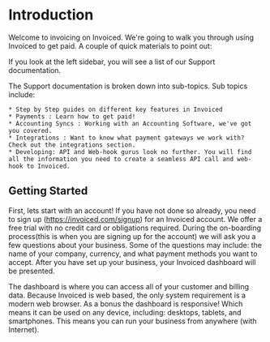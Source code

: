 # Introduction

Welcome to invoicing on Invoiced. We're going to walk you through using Invoiced to get paid. A couple of quick materials to point out:

If you look at the left sidebar, you will see a list of our Support documentation.

The Support documentation is broken down into sub-topics. Sub topics include:

    * Step by Step guides on different key features in Invoiced
    * Payments : Learn how to get paid!
    * Accounting Syncs : Working with an Accounting Software, we've got you covered.
    * Integrations : Want to know what payment gateways we work with? Check out the integrations section.
    * Developing: API and Web-hook gurus look no further. You will find all the information you need to create a seamless API call and web-hook to Invoiced.

## Getting Started

First, lets start with an account! If you have not done so already, you need to sign up (https://invoiced.com/signup) for an Invoiced account. We offer a free trial with no credit card or obligations required. During the on-boarding process(this is when you are signing up for the account) we will ask you a few questions about your business. Some of the questions may include: the name of your company, currency, and what payment methods you want to accept. After you have set up your business, your Invoiced dashboard will be presented. 

The dashboard is where you can access all of your customer and billing data. Because Invoiced is web based,  the only system requirement is a modern web browser. As a bonus the dashboard is responsive! Which means it can be used on any device, including: desktops, tablets, and smartphones. This means you can run your business from anywhere (with Internet).
